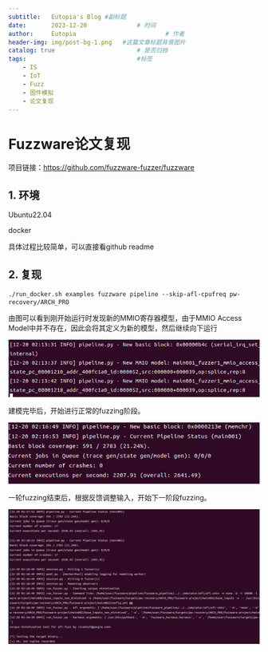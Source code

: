 ```yaml
---
subtitle:   Eutopia's Blog #副标题
date:       2023-12-20				# 时间
author:     Eutopia 						# 作者
header-img: img/post-bg-1.png 	#这篇文章标题背景图片
catalog: true 						# 是否归档
tags:								#标签
    - IS
    - IoT
    - Fuzz
    - 固件模拟
    - 论文复现
---
```




# Fuzzware论文复现

项目链接：https://github.com/fuzzware-fuzzer/fuzzware

## 1. 环境

Ubuntu22.04

docker

具体过程比较简单，可以直接看github readme

## 2. 复现

```shell
./run_docker.sh examples fuzzware pipeline --skip-afl-cpufreq pw-recovery/ARCH_PRO
```

由图可以看到刚开始运行时发现新的MMIO寄存器模型，由于MMIO Access Model中并不存在，因此会将其定义为新的模型，然后继续向下运行

![image-20231220101350682](/img/posts/2023-12-20-Fuzzware复现.assets/image-20231220101350682.png)

建模完毕后，开始进行正常的fuzzing阶段。

![image-20231220101721217](/img/posts/2023-12-20-Fuzzware复现.assets/image-20231220101721217.png)

一轮fuzzing结束后，根据反馈调整输入，开始下一阶段fuzzing。

![image-20231220101952436](/img/posts/2023-12-20-Fuzzware复现.assets/image-20231220101952436.png)